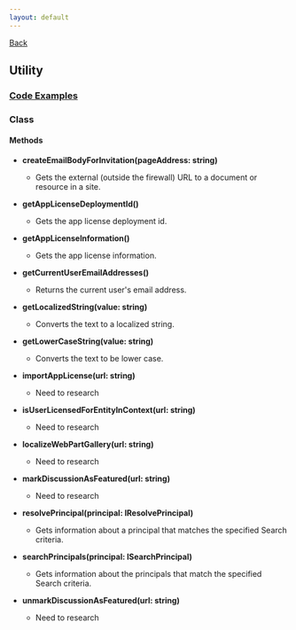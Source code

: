 ```yaml
---
layout: default
---
```

[Back](/api)
## Utility
### [Code Examples](/examples/utility)
### Class
#### Methods
* **createEmailBodyForInvitation(pageAddress: string)**
    * Gets the external (outside the firewall) URL to a document or resource in a site.

* **getAppLicenseDeploymentId()**
    * Gets the app license deployment id.

* **getAppLicenseInformation()**
    * Gets the app license information.

* **getCurrentUserEmailAddresses()**
    * Returns the current user's email address.

* **getLocalizedString(value: string)**
    * Converts the text to a localized string.

* **getLowerCaseString(value: string)**
    * Converts the text to be lower case.

* **importAppLicense(url: string)**
    * Need to research

* **isUserLicensedForEntityInContext(url: string)**
    * Need to research

* **localizeWebPartGallery(url: string)**
    * Need to research

* **markDiscussionAsFeatured(url: string)**
    * Need to research

* **resolvePrincipal(principal: IResolvePrincipal)**
    * Gets information about a principal that matches the specified Search criteria.

* **searchPrincipals(principal: ISearchPrincipal)**
    * Gets information about the principals that match the specified Search criteria.

* **unmarkDiscussionAsFeatured(url: string)**
    * Need to research